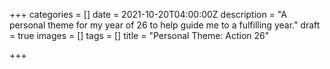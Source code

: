 +++
categories = []
date = 2021-10-20T04:00:00Z
description = "A personal theme for my year of 26 to help guide me to a fulfilling year."
draft = true
images = []
tags = []
title = "Personal Theme: Action 26"

+++

